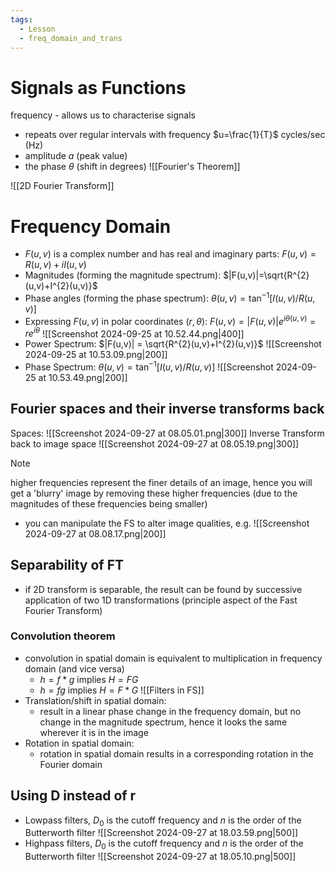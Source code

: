 ```yaml
---
tags:
  - Lesson
  - freq_domain_and_trans
---
```

# Signals as Functions
frequency - allows us to characterise signals
- repeats over regular intervals with frequency $u=\frac{1}{T}$ cycles/sec (Hz)
- amplitude $a$ (peak value)
- the phase $\theta$ (shift in degrees)
![[Fourier's Theorem]]


![[2D Fourier Transform]]
# Frequency Domain
- $F(u,v)$ is a complex number and has real and imaginary parts: $F(u,v)= R(u,v)+iI(u,v)$ 
- Magnitudes (forming the magnitude spectrum): $|F(u,v)|=\sqrt{R^{2}(u,v)+I^{2}(u,v)}$ 
- Phase angles (forming the phase spectrum): $\theta(u,v)= \tan^{-1}[I(u,v)/R(u,v)]$
- Expressing $F(u,v)$ in polar coordinates $(r, \theta)$: $F(u,v)= |F(u,v)|e^{i\theta (u,v)}= re^{i\theta}$
![[Screenshot 2024-09-25 at 10.52.44.png|400]]
- Power Spectrum: $|F(u,v)| = \sqrt{R^{2}(u,v)+I^{2}(u,v)}$
![[Screenshot 2024-09-25 at 10.53.09.png|200]]
- Phase Spectrum: $\theta(u,v)=\tan^{-1}[I(u,v)/R(u,v)]$ 
![[Screenshot 2024-09-25 at 10.53.49.png|200]]
## Fourier spaces and their inverse transforms back
Spaces:
![[Screenshot 2024-09-27 at 08.05.01.png|300]]
Inverse Transform back to image space
![[Screenshot 2024-09-27 at 08.05.19.png|300]]
>[!note]
 higher frequencies represent the finer details of an image, hence you will get a 'blurry' image by removing these higher frequencies (due to the magnitudes of these frequencies being smaller)
- you can manipulate the FS to alter image qualities, e.g.
![[Screenshot 2024-09-27 at 08.08.17.png|200]]
## Separability of FT
- if 2D transform is separable, the result can be found by successive application of two 1D transformations (principle aspect of the Fast Fourier Transform)
### Convolution theorem
- convolution in spatial domain is equivalent to multiplication in frequency domain (and vice versa)
	- $h=f*g$ implies $H=FG$
	- $h=fg$ implies $H=F*G$
	![[Filters in FS]]
- Translation/shift in spatial domain:
	- result in a linear phase change in the frequency domain, but no change in the magnitude spectrum, hence it looks the same wherever it is in the image
- Rotation in spatial domain:
	- rotation in spatial domain results in a corresponding rotation in the Fourier domain
## Using D instead of r
- Lowpass filters, $D_{0}$ is the cutoff frequency and $n$ is the order of the Butterworth filter
![[Screenshot 2024-09-27 at 18.03.59.png|500]]
- Highpass filters, $D_{0}$ is the cutoff frequency and $n$ is the order of the Butterworth filter
![[Screenshot 2024-09-27 at 18.05.10.png|500]]
